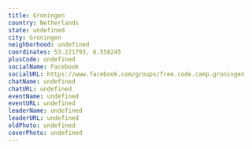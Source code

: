 ```yaml
---
title: Groningen
country: Netherlands
state: undefined
city: Groningen
neighborhood: undefined
coordinates: 53.221793, 6.558245
plusCode: undefined
socialName: Facebook
socialURL: https://www.facebook.com/groups/free.code.camp.groningen
chatName: undefined
chatURL: undefined
eventName: undefined
eventURL: undefined
leaderName: undefined
leaderURL: undefined
oldPhoto: undefined
coverPhoto: undefined
---
```

